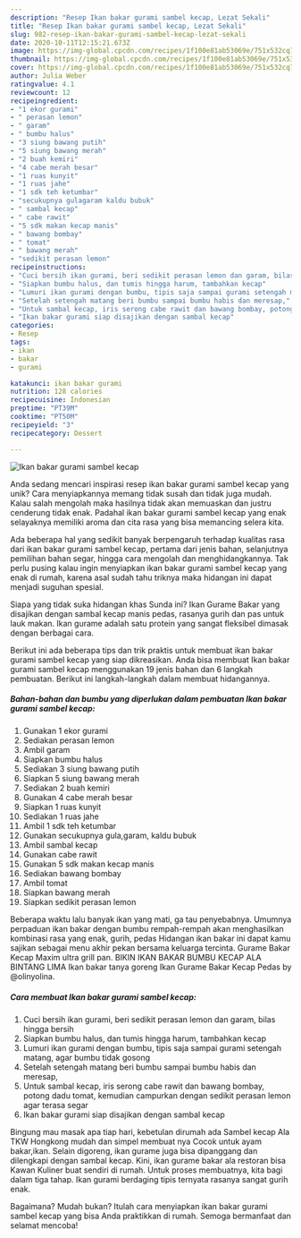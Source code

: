 ```yaml
---
description: "Resep Ikan bakar gurami sambel kecap, Lezat Sekali"
title: "Resep Ikan bakar gurami sambel kecap, Lezat Sekali"
slug: 982-resep-ikan-bakar-gurami-sambel-kecap-lezat-sekali
date: 2020-10-11T12:15:21.673Z
image: https://img-global.cpcdn.com/recipes/1f100e81ab53069e/751x532cq70/ikan-bakar-gurami-sambel-kecap-foto-resep-utama.jpg
thumbnail: https://img-global.cpcdn.com/recipes/1f100e81ab53069e/751x532cq70/ikan-bakar-gurami-sambel-kecap-foto-resep-utama.jpg
cover: https://img-global.cpcdn.com/recipes/1f100e81ab53069e/751x532cq70/ikan-bakar-gurami-sambel-kecap-foto-resep-utama.jpg
author: Julia Weber
ratingvalue: 4.1
reviewcount: 12
recipeingredient:
- "1 ekor gurami"
- " perasan lemon"
- " garam"
- " bumbu halus"
- "3 siung bawang putih"
- "5 siung bawang merah"
- "2 buah kemiri"
- "4 cabe merah besar"
- "1 ruas kunyit"
- "1 ruas jahe"
- "1 sdk teh ketumbar"
- "secukupnya gulagaram kaldu bubuk"
- " sambal kecap"
- " cabe rawit"
- "5 sdk makan kecap manis"
- " bawang bombay"
- " tomat"
- " bawang merah"
- "sedikit perasan lemon"
recipeinstructions:
- "Cuci bersih ikan gurami, beri sedikit perasan lemon dan garam, bilas hingga bersih"
- "Siapkan bumbu halus, dan tumis hingga harum, tambahkan kecap"
- "Lumuri ikan gurami dengan bumbu, tipis saja sampai gurami setengah matang, agar bumbu tidak gosong"
- "Setelah setengah matang beri bumbu sampai bumbu habis dan meresap,"
- "Untuk sambal kecap, iris serong cabe rawit dan bawang bombay, potong dadu tomat, kemudian campurkan dengan sedikit perasan lemon agar terasa segar"
- "Ikan bakar gurami siap disajikan dengan sambal kecap"
categories:
- Resep
tags:
- ikan
- bakar
- gurami

katakunci: ikan bakar gurami 
nutrition: 128 calories
recipecuisine: Indonesian
preptime: "PT39M"
cooktime: "PT50M"
recipeyield: "3"
recipecategory: Dessert

---
```



![Ikan bakar gurami sambel kecap](https://img-global.cpcdn.com/recipes/1f100e81ab53069e/751x532cq70/ikan-bakar-gurami-sambel-kecap-foto-resep-utama.jpg)

Anda sedang mencari inspirasi resep ikan bakar gurami sambel kecap yang unik? Cara menyiapkannya memang tidak susah dan tidak juga mudah. Kalau salah mengolah maka hasilnya tidak akan memuaskan dan justru cenderung tidak enak. Padahal ikan bakar gurami sambel kecap yang enak selayaknya memiliki aroma dan cita rasa yang bisa memancing selera kita.

Ada beberapa hal yang sedikit banyak berpengaruh terhadap kualitas rasa dari ikan bakar gurami sambel kecap, pertama dari jenis bahan, selanjutnya pemilihan bahan segar, hingga cara mengolah dan menghidangkannya. Tak perlu pusing kalau ingin menyiapkan ikan bakar gurami sambel kecap yang enak di rumah, karena asal sudah tahu triknya maka hidangan ini dapat menjadi suguhan spesial.

Siapa yang tidak suka hidangan khas Sunda ini? Ikan Gurame Bakar yang disajikan dengan sambal kecap manis pedas, rasanya gurih dan pas untuk lauk makan. Ikan gurame adalah satu protein yang sangat fleksibel dimasak dengan berbagai cara.


Berikut ini ada beberapa tips dan trik praktis untuk membuat ikan bakar gurami sambel kecap yang siap dikreasikan. Anda bisa membuat Ikan bakar gurami sambel kecap menggunakan 19 jenis bahan dan 6 langkah pembuatan. Berikut ini langkah-langkah dalam membuat hidangannya.

<!--inarticleads1-->

##### Bahan-bahan dan bumbu yang diperlukan dalam pembuatan Ikan bakar gurami sambel kecap:

1. Gunakan 1 ekor gurami
1. Sediakan  perasan lemon
1. Ambil  garam
1. Siapkan  bumbu halus
1. Sediakan 3 siung bawang putih
1. Siapkan 5 siung bawang merah
1. Sediakan 2 buah kemiri
1. Gunakan 4 cabe merah besar
1. Siapkan 1 ruas kunyit
1. Sediakan 1 ruas jahe
1. Ambil 1 sdk teh ketumbar
1. Gunakan secukupnya gula,garam, kaldu bubuk
1. Ambil  sambal kecap
1. Gunakan  cabe rawit
1. Gunakan 5 sdk makan kecap manis
1. Sediakan  bawang bombay
1. Ambil  tomat
1. Siapkan  bawang merah
1. Siapkan sedikit perasan lemon


Beberapa waktu lalu banyak ikan yang mati, ga tau penyebabnya. Umumnya perpaduan ikan bakar dengan bumbu rempah-rempah akan menghasilkan kombinasi rasa yang enak, gurih, pedas Hidangan ikan bakar ini dapat kamu sajikan sebagai menu akhir pekan bersama keluarga tercinta. Gurame Bakar Kecap Maxim ultra grill pan. BIKIN IKAN BAKAR BUMBU KECAP ALA BINTANG LIMA Ikan bakar tanya goreng Ikan Gurame Bakar Kecap Pedas by @olinyolina. 

<!--inarticleads2-->

##### Cara membuat Ikan bakar gurami sambel kecap:

1. Cuci bersih ikan gurami, beri sedikit perasan lemon dan garam, bilas hingga bersih
1. Siapkan bumbu halus, dan tumis hingga harum, tambahkan kecap
1. Lumuri ikan gurami dengan bumbu, tipis saja sampai gurami setengah matang, agar bumbu tidak gosong
1. Setelah setengah matang beri bumbu sampai bumbu habis dan meresap,
1. Untuk sambal kecap, iris serong cabe rawit dan bawang bombay, potong dadu tomat, kemudian campurkan dengan sedikit perasan lemon agar terasa segar
1. Ikan bakar gurami siap disajikan dengan sambal kecap


Bingung mau masak apa tiap hari, kebetulan dirumah ada Sambel kecap Ala TKW Hongkong mudah dan simpel membuat nya Cocok untuk ayam bakar,ikan. Selain digoreng, ikan gurame juga bisa dipanggang dan dilengkapi dengan sambal kecap. Kini, ikan gurame bakar ala restoran bisa Kawan Kuliner buat sendiri di rumah. Untuk proses membuatnya, kita bagi dalam tiga tahap. Ikan gurami berdaging tipis ternyata rasanya sangat gurih enak. 

Bagaimana? Mudah bukan? Itulah cara menyiapkan ikan bakar gurami sambel kecap yang bisa Anda praktikkan di rumah. Semoga bermanfaat dan selamat mencoba!
